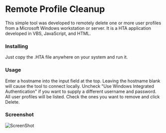 # Remote Profile Cleanup

This simple tool was developed to remotely delete one or more user profiles from a Microsoft Windows workstation or server. It is a HTA application developed in VBS, JavaScript, and HTML.

### Installing

Just copy the .HTA file anywhere on your system and run it.

### Usage

Enter a hostname into the input field at the top. Leaving the hostname blank will cause the tool to connect locally. Uncheck "Use Windows Integrated Authentication" if you want to supply a different username and password. All user profiles will be listed. Check the ones you want to remove and click Delete.

### Screenshot

![ScreenShot](https://user-images.githubusercontent.com/24300330/29925362-bb2f98c6-8e25-11e7-9c57-f0063f460f33.png "Remote Profile Remover")